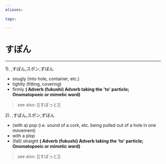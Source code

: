 ```yaml
---
aliases:
    
tags:
    
---
```


# すぽん
---
1).
,すぽん,スポン,ずぼん

- snugly (into hole, container, etc.)
- tightly (fitting, covering)
- firmly
**( Adverb (fukushi) Adverb taking the 'to' particle; Onomatopoeic or mimetic word)**
> see also:  [[すぽっと]]
            
2).
,すぽん,スポン,ずぼん

- (with a) pop (i.e. sound of a cork, etc. being pulled out of a hole in one movement)
- with a plop
- (fall) straight
**( Adverb (fukushi) Adverb taking the 'to' particle; Onomatopoeic or mimetic word)**
> see also:  [[すぽっと]]
            